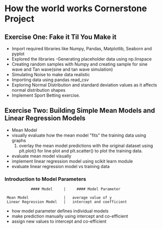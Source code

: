 # How the world works Cornerstone Project
## Exercise One: Fake it Til You Make it
- Import required libraries like Numpy, Pandas, Matplotlib, Seaborn and pyplot
- Explored the libraries
-Generating placeholder data using np.linspace
- Creating random samples with Numpy and creating sample for sine wave and Tan wave(sine and tan wave       simulation)
- Simulating Noise to make data realistic
- Importing data using pandas read_csv
- Exploring Normal Distribution and standard deviation values as it affects normal distribution shapes
- Implement Sport Betting exercise. 

## Exercise Two: Building Simple Mean Models and Linear Regression Models
- Mean Model
- visually evaluate how the mean model "fits" the training data using graphs
  1. overlay the mean model predictions with the original dataset using plt.plot() for line plot and plt.scatter() to plot the training data. 
- evaluate mean model visually
- implement linear regression model using scikit learn module
- evaluate linear regression model vs training data

### Introduction to Model Parameters 

                #### Model     |     #### Model Parameter

     Mean Model                |   average value of y
     Linear Regression Model   |   intercept and coefficient


- how model parameter defines individual models
- make prediction manually using intercept and co-efficient
- assign new values to intercept and co-efficient
 

